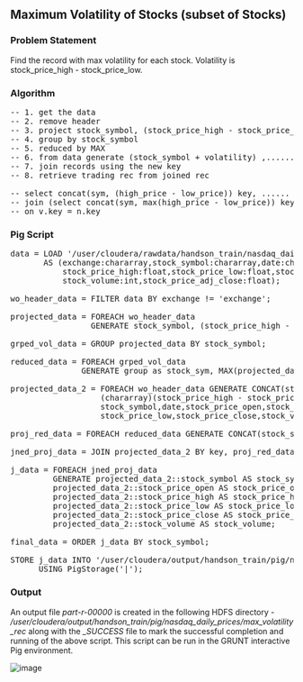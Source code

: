 ## Maximum Volatility of Stocks (subset of Stocks)

### Problem Statement
Find the record with max volatility for each stock. Volatility is  stock_price_high - stock_price_low.

### Algorithm
<pre>
-- 1. get the data
-- 2. remove header
-- 3. project stock_symbol, (stock_price_high - stock_price_low) as volatility
-- 4. group by stock_symbol
-- 5. reduced by MAX
-- 6. from data generate (stock_symbol + volatility) ,......
-- 7. join records using the new key
-- 8. retrieve trading rec from joined rec

-- select concat(sym, (high_price - low_price)) key, ...... from nasdaq_daily_prices n
-- join (select concat(sym, max(high_price - low_price)) key from nasdaq_daily_prices group by sym) v
-- on v.key = n.key
</pre>

### Pig Script
<pre>
data = LOAD '/user/cloudera/rawdata/handson_train/nasdaq_daily_prices' using PigStorage(',')
       AS (exchange:chararray,stock_symbol:chararray,date:chararray,stock_price_open:float,
           stock_price_high:float,stock_price_low:float,stock_price_close:float,
           stock_volume:int,stock_price_adj_close:float);

wo_header_data = FILTER data BY exchange != 'exchange';

projected_data = FOREACH wo_header_data 
                 GENERATE stock_symbol, (stock_price_high - stock_price_low) AS volatility;

grped_vol_data = GROUP projected_data BY stock_symbol;

reduced_data = FOREACH grped_vol_data 
               GENERATE group as stock_sym, MAX(projected_data.volatility) AS  max_stock_volatility;

projected_data_2 = FOREACH wo_header_data GENERATE CONCAT(stock_symbol, 
                   (chararray)(stock_price_high - stock_price_low)) AS key, 
                   stock_symbol,date,stock_price_open,stock_price_high,
                   stock_price_low,stock_price_close,stock_volume;

proj_red_data = FOREACH reduced_data GENERATE CONCAT(stock_sym, (chararray)max_stock_volatility) AS key;

jned_proj_data = JOIN projected_data_2 BY key, proj_red_data BY key;

j_data = FOREACH jned_proj_data 
         GENERATE projected_data_2::stock_symbol AS stock_symbol,projected_data_2::date AS date,
         projected_data_2::stock_price_open AS stock_price_open, 
         projected_data_2::stock_price_high AS stock_price_high, 
         projected_data_2::stock_price_low AS stock_price_low, 
         projected_data_2::stock_price_close AS stock_price_close, 
         projected_data_2::stock_volume AS stock_volume;

final_data = ORDER j_data BY stock_symbol;

STORE j_data INTO '/user/cloudera/output/handson_train/pig/nasdaq_daily_prices/max_volatility_rec' 
      USING PigStorage('|');
</pre>

### Output
An output file <i>part-r-00000</i> is created in the following HDFS directory - <i>/user/cloudera/output/handson_train/pig/nasdaq_daily_prices/max_volatility_rec</i> along with the <i>_SUCCESS</i> file to mark the successful completion and running of the above script. This script can be run in the GRUNT interactive Pig environment.

![image](https://user-images.githubusercontent.com/19809692/27015481-70b9012a-4edc-11e7-8c01-8ca52bb822e8.png)
